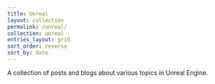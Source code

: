 ```yaml
---
title: Unreal
layout: collection
permalink: /unreal/
collection: unreal
entries_layout: grid
sort_order: reverse
sort_by: date
---
```


A collection of posts and blogs about various topics in Unreal Engine.

